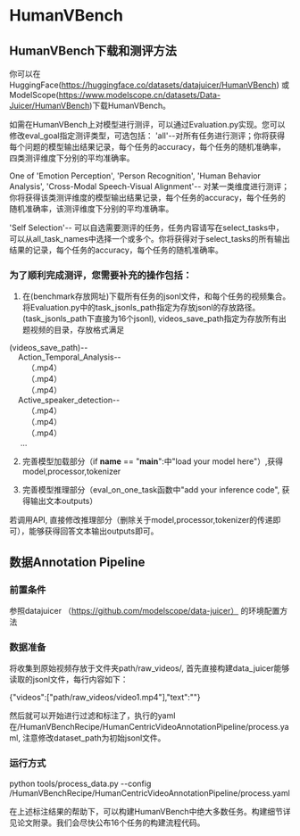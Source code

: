 # HumanVBench

## HumanVBench下载和测评方法
你可以在 HuggingFace(https://huggingface.co/datasets/datajuicer/HumanVBench) 或 ModelScope(https://www.modelscope.cn/datasets/Data-Juicer/HumanVBench)下载HumanVBench。

如需在HumanVBench上对模型进行测评，可以通过Evaluation.py实现。您可以修改eval_goal指定测评类型，可选包括：
'all'--对所有任务进行测评；你将获得每个问题的模型输出结果记录，每个任务的accuracy，每个任务的随机准确率，四类测评维度下分别的平均准确率。

One of 'Emotion Perception', 'Person Recognition', 'Human Behavior Analysis', 'Cross-Modal Speech-Visual Alignment'-- 对某一类维度进行测评；你将获得该类测评维度的模型输出结果记录，每个任务的accuracy，每个任务的随机准确率，该测评维度下分别的平均准确率。

'Self Selection'-- 可以自选需要测评的任务，任务内容请写在select_tasks中，可以从all_task_names中选择一个或多个。你将获得对于select_tasks的所有输出结果的记录，每个任务的accuracy，每个任务的随机准确率。


### 为了顺利完成测评，您需要补充的操作包括：
1. 在(benchmark存放网址)下载所有任务的jsonl文件，和每个任务的视频集合。将Evaluation.py中的task_jsonls_path指定为存放jsonl的存放路径。(task_jsonls_path下直接为16个jsonl), videos_save_path指定为存放所有出题视频的目录，存放格式满足

(videos_save_path)--  
&nbsp;&nbsp;&nbsp;&nbsp;Action_Temporal_Analysis--  
&nbsp;&nbsp;&nbsp;&nbsp;&nbsp;&nbsp;&nbsp;&nbsp;（.mp4）  
&nbsp;&nbsp;&nbsp;&nbsp;&nbsp;&nbsp;&nbsp;&nbsp;（.mp4）  
&nbsp;&nbsp;&nbsp;&nbsp;&nbsp;&nbsp;&nbsp;&nbsp;（.mp4）  
&nbsp;&nbsp;&nbsp;&nbsp;Active_speaker_detection--  
&nbsp;&nbsp;&nbsp;&nbsp;&nbsp;&nbsp;&nbsp;&nbsp;（.mp4）  
&nbsp;&nbsp;&nbsp;&nbsp;&nbsp;&nbsp;&nbsp;&nbsp;（.mp4）  
&nbsp;&nbsp;&nbsp;&nbsp;&nbsp;&nbsp;&nbsp;&nbsp;（.mp4）  
&nbsp;&nbsp;&nbsp;&nbsp; ...  

2. 完善模型加载部分（if __name__ == "__main__":中"load your model here"）,获得 model,processor,tokenizer

3. 完善模型推理部分（eval_on_one_task函数中"add your inference code", 获得输出文本outputs）

若调用API, 直接修改推理部分（删除关于model,processor,tokenizer的传递即可），能够获得回答文本输出outputs即可。


## 数据Annotation Pipeline
### 前置条件
参照datajuicer （https://github.com/modelscope/data-juicer） 的环境配置方法

### 数据准备
将收集到原始视频存放于文件夹path/raw_videos/, 首先直接构建data_juicer能够读取的jsonl文件，每行内容如下：

{"videos":["path/raw_videos/video1.mp4"],"text":""}

然后就可以开始进行过滤和标注了，执行的yaml在/HumanVBenchRecipe/HumanCentricVideoAnnotationPipeline/process.yaml, 注意修改dataset_path为初始jsonl文件。

### 运行方式
python tools/process_data.py --config /HumanVBenchRecipe/HumanCentricVideoAnnotationPipeline/process.yaml


在上述标注结果的帮助下，可以构建HumanVBench中绝大多数任务。构建细节详见论文附录。我们会尽快公布16个任务的构建流程代码。

